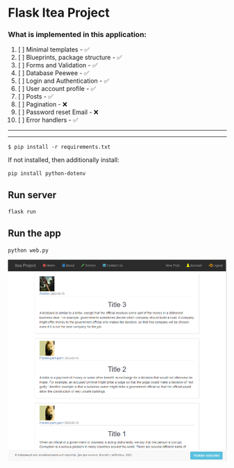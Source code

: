 # **Flask Itea Project**

### What is implemented in this application:


1. [ ] Minimal templates - &#9989;
2. [ ] Blueprints, package structure - &#9989;
3. [ ] Forms and Validation - &#9989;
4. [ ] Database Peewee - &#9989;
5. [ ] Login and Authentication - &#9989;
6. [ ] User account profile - &#9989;
7. [ ] Posts - &#9989;
8. [ ] Pagination - &#10060;
9. [ ]  Password reset Email - &#10060;
10. [ ] Error handlers - &#9989;

-------------------------------
---

~~~shell
$ pip install -r requirements.txt
~~~

If not installed, then additionally install:
~~~shell
pip install python-dotenv
~~~

## Run server
~~~shell
flask run
~~~

## Run the app
`python web.py`

![example.png](docs%2Fexample.png)